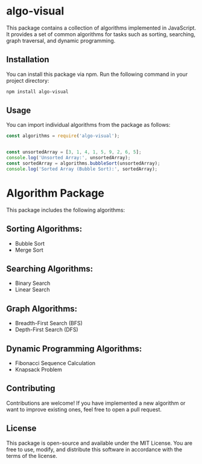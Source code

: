 # algo-visual

This package contains a collection of algorithms implemented in JavaScript. It provides a set of common algorithms for tasks such as sorting, searching, graph traversal, and dynamic programming.

## Installation

You can install this package via npm. Run the following command in your project directory:

```bash
npm install algo-visual
```
## Usage

You can import individual algorithms from the package as follows:

```javascript
const algorithms = require('algo-visual');


const unsortedArray = [3, 1, 4, 1, 5, 9, 2, 6, 5];
console.log('Unsorted Array:', unsortedArray);
const sortedArray = algorithms.bubbleSort(unsortedArray);
console.log('Sorted Array (Bubble Sort):', sortedArray);
```
# Algorithm Package

This package includes the following algorithms:

## Sorting Algorithms:
- Bubble Sort
- Merge Sort

## Searching Algorithms:
- Binary Search
- Linear Search

## Graph Algorithms:
- Breadth-First Search (BFS)
- Depth-First Search (DFS)

## Dynamic Programming Algorithms:
- Fibonacci Sequence Calculation
- Knapsack Problem

## Contributing

Contributions are welcome! If you have implemented a new algorithm or want to improve existing ones, feel free to open a pull request.

## License

This package is open-source and available under the MIT License. You are free to use, modify, and distribute this software in accordance with the terms of the license.